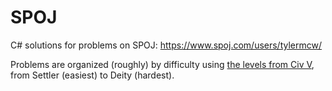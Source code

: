 SPOJ
=================

C# solutions for problems on SPOJ: https://www.spoj.com/users/tylermcw/

Problems are organized (roughly) by difficulty using [the levels from Civ V](https://civilization.fandom.com/wiki/Difficulty_level_(Civ5)), from Settler (easiest) to Deity (hardest).